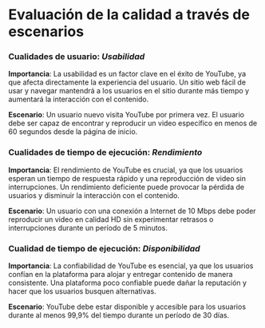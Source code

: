 # Evaluación de la calidad a través de escenarios
### Cualidades de usuario: *Usabilidad*

**Importancia**: La usabilidad es un factor clave en el éxito de YouTube, ya que afecta directamente la experiencia del usuario. Un sitio web fácil de usar y navegar mantendrá a los usuarios en el sitio durante más tiempo y aumentará la interacción con el contenido.

**Escenario**: Un usuario nuevo visita YouTube por primera vez. El usuario debe ser capaz de encontrar y reproducir un video específico en menos de 60 segundos desde la página de inicio.

### Cualidades de tiempo de ejecución: *Rendimiento*

**Importancia**: El rendimiento de YouTube es crucial, ya que los usuarios esperan un tiempo de respuesta rápido y una reproducción de video sin interrupciones. Un rendimiento deficiente puede provocar la pérdida de usuarios y disminuir la interacción con el contenido.

**Escenario**: Un usuario con una conexión a Internet de 10 Mbps debe poder reproducir un video en calidad HD sin experimentar retrasos o interrupciones durante un período de 5 minutos.

### Cualidad de tiempo de ejecución: *Disponibilidad*

**Importancia**: La confiabilidad de YouTube es esencial, ya que los usuarios confían en la plataforma para alojar y entregar contenido de manera consistente. Una plataforma poco confiable puede dañar la reputación y hacer que los usuarios busquen alternativas.

**Escenario**: YouTube debe estar disponible y accesible para los usuarios durante al menos 99,9% del tiempo durante un período de 30 días.
